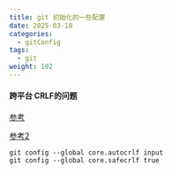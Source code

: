 ```yaml
---
title: git 初始化的一些配置
date: 2025-03-10
categories:
  - gitConfig
tags:
  - git
weight: 102
---
```

#### 跨平台 CRLF的问题

[参考](https://kuanghy.github.io/2017/03/19/git-lf-or-crlf)

[参考2](https://github.com/cssmagic/blog/issues/22)

``` shell
git config --global core.autocrlf input
git config --global core.safecrlf true
```